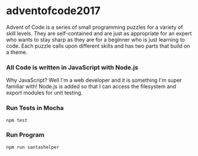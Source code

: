 # adventofcode2017
Advent of Code is a series of small programming puzzles for a variety of skill levels. They are self-contained and are just as appropriate for an expert who wants to stay sharp as they are for a beginner who is just learning to code. Each puzzle calls upon different skills and has two parts that build on a theme.

### All Code is written in JavaScript with Node.js
Why JavaScript? Well I'm a web developer and it is something I'm super familiar with! Node.js is added so that I can access the filesystem and export modules for unit testing. 

### Run Tests in Mocha
`npm test`

### Run Program
`npm run santashelper`